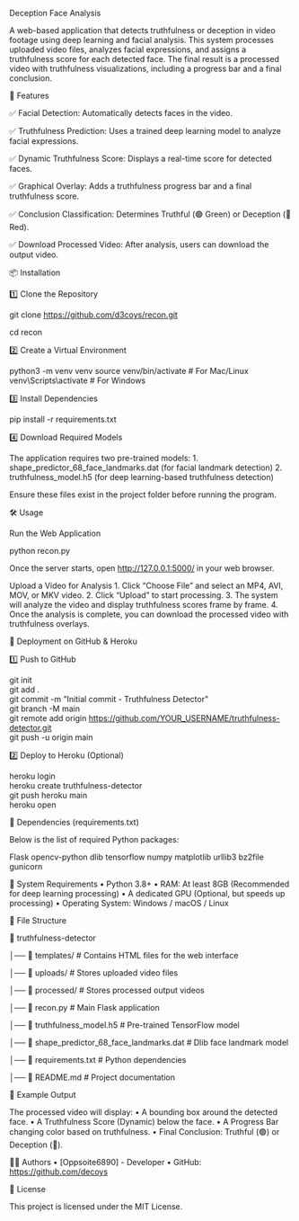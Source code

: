 Deception Face Analysis

A web-based application that detects truthfulness or deception in video footage using deep learning and facial analysis. This system processes uploaded video files, analyzes facial expressions, and assigns a truthfulness score for each detected face. The final result is a processed video with truthfulness visualizations, including a progress bar and a final conclusion.

🚀 Features

✅ Facial Detection: Automatically detects faces in the video.

✅ Truthfulness Prediction: Uses a trained deep learning model to analyze facial expressions.

✅ Dynamic Truthfulness Score: Displays a real-time score for detected faces.

✅ Graphical Overlay: Adds a truthfulness progress bar and a final truthfulness score.

✅ Conclusion Classification: Determines Truthful (🟢 Green) or Deception (🔴 Red).

✅ Download Processed Video: After analysis, users can download the output video.


📦 Installation

1️⃣ Clone the Repository

git clone https://github.com/d3coys/recon.git

cd recon


2️⃣ Create a Virtual Environment

python3 -m venv venv
source venv/bin/activate  # For Mac/Linux
venv\Scripts\activate     # For Windows


3️⃣ Install Dependencies

pip install -r requirements.txt


4️⃣ Download Required Models

The application requires two pre-trained models:
	1.	shape_predictor_68_face_landmarks.dat (for facial landmark detection)
	2.	truthfulness_model.h5 (for deep learning-based truthfulness detection)

Ensure these files exist in the project folder before running the program.

🛠 Usage

Run the Web Application

python recon.py

Once the server starts, open http://127.0.0.1:5000/ in your web browser.

Upload a Video for Analysis
	1.	Click “Choose File” and select an MP4, AVI, MOV, or MKV video.
	2.	Click “Upload” to start processing.
	3.	The system will analyze the video and display truthfulness scores frame by frame.
	4.	Once the analysis is complete, you can download the processed video with truthfulness overlays.
 

📡 Deployment on GitHub & Heroku


1️⃣ Push to GitHub

git init  
git add .  
git commit -m "Initial commit - Truthfulness Detector"  
git branch -M main  
git remote add origin https://github.com/YOUR_USERNAME/truthfulness-detector.git  
git push -u origin main  


2️⃣ Deploy to Heroku (Optional)

heroku login  
heroku create truthfulness-detector  
git push heroku main  
heroku open  

🔧 Dependencies (requirements.txt)

Below is the list of required Python packages:

Flask
opencv-python
dlib
tensorflow
numpy
matplotlib
urllib3
bz2file
gunicorn

📌 System Requirements
	•	Python 3.8+
	•	RAM: At least 8GB (Recommended for deep learning processing)
	•	A dedicated GPU (Optional, but speeds up processing)
	•	Operating System: Windows / macOS / Linux


📜 File Structure

📂 truthfulness-detector

│── 📂 templates/                # Contains HTML files for the web interface

│── 📂 uploads/                  # Stores uploaded video files

│── 📂 processed/                # Stores processed output videos

│── 📜 recon.py                  # Main Flask application

│── 📜 truthfulness_model.h5      # Pre-trained TensorFlow model

│── 📜 shape_predictor_68_face_landmarks.dat  # Dlib face landmark model

│── 📜 requirements.txt           # Python dependencies

│── 📜 README.md                  # Project documentation


📸 Example Output

The processed video will display:
	•	A bounding box around the detected face.
	•	A Truthfulness Score (Dynamic) below the face.
	•	A Progress Bar changing color based on truthfulness.
	•	Final Conclusion: Truthful (🟢) or Deception (🔴).


👨‍💻 Authors
	•	[Oppsoite6890] - Developer
	•	GitHub: https://github.com/decoys

📝 License

This project is licensed under the MIT License.
